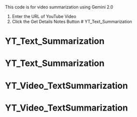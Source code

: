 This code is for video summarization using Gemini 2.0

1. Enter the URL of YouTube Video 
2. Click the Get Details Notes Button # YT_Text_Summarization
# YT_Text_Summarization
# YT_Text_Summarization
# YT_Video_TextSummarization
# YT_Video_TextSummarization
